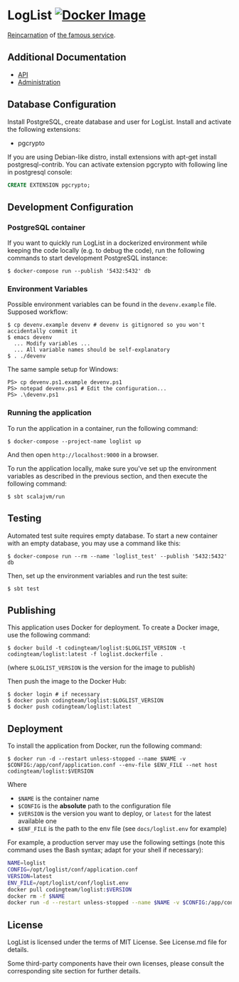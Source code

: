 LogList [![Docker Image][badge.docker]][docker-hub]
=======

[Reincarnation][loglist] of [the famous service][loglist-original].

Additional Documentation
------------------------

- [API][docs-api]
- [Administration][docs-admin]

Database Configuration
----------------------

Install PostgreSQL, create database and user for LogList. Install and
activate the following extensions:

* pgcrypto

If you are using Debian-like distro, install extensions with apt-get install postgresql-contrib.
You can activate extension pgcrypto with following line in postgresql console:
```SQL
CREATE EXTENSION pgcrypto;
```

Development Configuration
-------------------------

### PostgreSQL container

If you want to quickly run LogList in a dockerized environment while keeping the
code locally (e.g. to debug the code), run the following commands to start
development PostgreSQL instance:

```console
$ docker-compose run --publish '5432:5432' db
```

### Environment Variables

Possible environment variables can be found in the `devenv.example`
file. Supposed workflow:

    $ cp devenv.example devenv # devenv is gitignored so you won't accidentally commit it
    $ emacs devenv
      ... Modify variables ...
      ... All variable names should be self-explanatory
    $ . ./devenv

The same sample setup for Windows:

    PS> cp devenv.ps1.example devenv.ps1
    PS> notepad devenv.ps1 # Edit the configuration...
    PS> .\devenv.ps1

### Running the application

To run the application in a container, run the following command:

```console
$ docker-compose --project-name loglist up
```

And then open `http://localhost:9000` in a browser.

To run the application locally, make sure you've set up the environment
variables as described in the previous section, and then execute the following
command:

```console
$ sbt scalajvm/run
```

Testing
-------

Automated test suite requires empty database. To start a new container with an
empty database, you may use a command like this:

```console
$ docker-compose run --rm --name 'loglist_test' --publish '5432:5432' db
```

Then, set up the environment variables and run the test suite:

```console
$ sbt test
```

Publishing
----------

This application uses Docker for deployment. To create a Docker image, use the
following command:

```console
$ docker build -t codingteam/loglist:$LOGLIST_VERSION -t codingteam/loglist:latest -f loglist.dockerfile .
```

(where `$LOGLIST_VERSION` is the version for the image to publish)

Then push the image to the Docker Hub:

```console
$ docker login # if necessary
$ docker push codingteam/loglist:$LOGLIST_VERSION
$ docker push codingteam/loglist:latest
```

Deployment
----------

To install the application from Docker, run the following command:

```console
$ docker run -d --restart unless-stopped --name $NAME -v $CONFIG:/app/conf/application.conf --env-file $ENV_FILE --net host codingteam/loglist:$VERSION
```

Where
- `$NAME` is the container name
- `$CONFIG` is the **absolute** path to the configuration file
- `$VERSION` is the version you want to deploy, or `latest` for the latest
  available one
- `$ENF_FILE` is the path to the env file (see `docs/loglist.env` for example)

For example, a production server may use the following settings (note this
command uses the Bash syntax; adapt for your shell if necessary):

```bash
NAME=loglist
CONFIG=/opt/loglist/conf/application.conf
VERSION=latest
ENV_FILE=/opt/loglist/conf/loglist.env
docker pull codingteam/loglist:$VERSION
docker rm -f $NAME
docker run -d --restart unless-stopped --name $NAME -v $CONFIG:/app/conf/application.conf --env-file $ENV_FILE --net host codingteam/loglist:$VERSION
```

License
-------

LogList is licensed under the terms of MIT License. See License.md file for
details.

Some third-party components have their own licenses, please consult the
corresponding site section for further details.

[badge.docker]: https://img.shields.io/docker/v/codingteam/loglist?sort=semver

[docs-admin]: docs/Admin.md
[docs-api]: docs/API.md

[docker-hub]: https://hub.docker.com/r/codingteam/loglist
[loglist]: https://www.loglist.xyz/
[loglist-original]: http://loglist.ru/
